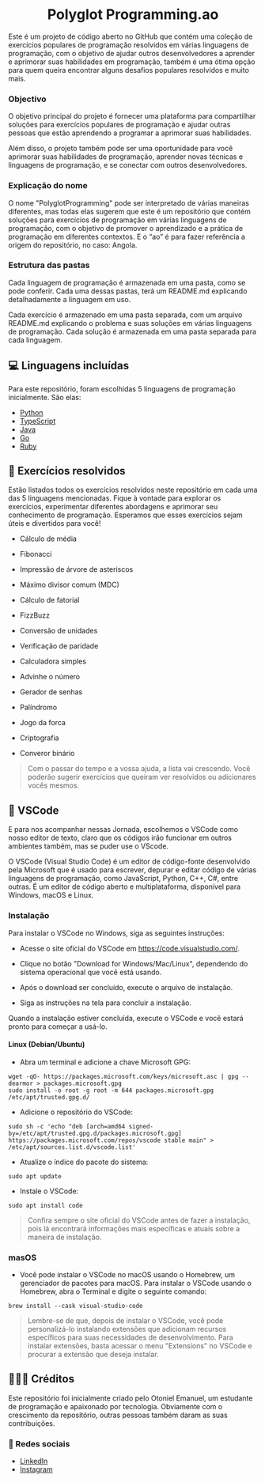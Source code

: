 <h1 align="center">Polyglot Programming.ao</h1>

<p>Este é um projeto de código aberto no GitHub que contém uma coleção de exercícios populares de programação resolvidos em várias linguagens de programação, com o objetivo de ajudar outros desenvolvedores a aprender e aprimorar suas habilidades em programação, também é uma ótima opção para quem queira encontrar alguns desafios populares resolvidos e muito mais.</p>

### Objectivo

<p>O objetivo principal do projeto é fornecer uma plataforma para compartilhar soluções para exercícios populares de programação e ajudar outras pessoas que estão aprendendo a programar a aprimorar suas habilidades.</p>
<p>Além disso, o projeto também pode ser uma oportunidade para você aprimorar suas habilidades de programação, aprender novas técnicas e linguagens de programação, e se conectar com outros desenvolvedores.</p>

### Explicação do nome

<p>O nome "PolyglotProgramming" pode ser interpretado de várias maneiras diferentes, mas todas elas sugerem que este é um repositório que contém soluções para exercícios de programação em várias linguagens de programação, com o objetivo de promover o aprendizado e a prática de programação em diferentes contextos. E o “ao” é para fazer referência a origem do repositório, no caso: Angola.</p>

### Estrutura das pastas

<p>Cada linguagem de programação é armazenada em uma pasta, como se pode conferir. Cada uma dessas pastas, terá um README.md explicando detalhadamente a linguagem em uso.</p>
<p>Cada exercício é armazenado em uma pasta separada, com um arquivo README.md explicando o problema e suas soluções em várias linguagens de programação. Cada solução é armazenada em uma pasta separada para cada linguagem.</p>

## 💻 Linguagens incluídas

Para este repositório, foram escolhidas 5 linguagens de programação inicialmente. São elas:

+ <a href="https://github.com/otonielemanuel/polyglotProgramming/tree/main/Python">Python</a>
+ <a href="">TypeScript</a>
+ <a href="">Java</a>
+ <a href="">Go</a>
+ <a href="">Ruby</a>

## 🔢 Exercícios resolvidos

Estão listados todos os exercícios resolvidos neste repositório em cada uma das 5 linguagens mencionadas. Fique à vontade para explorar os exercícios, experimentar diferentes abordagens e aprimorar seu conhecimento de programação. Esperamos que esses exercícios sejam úteis e divertidos para você!

+ Cálculo de média

+ Fibonacci

+ Impressão de árvore de asteriscos

+ Máximo divisor comum (MDC)

+ Cálculo de fatorial

+ FizzBuzz

+ Conversão de unidades

+ Verificação de paridade

+ Calculadora simples

+ Advinhe o número

+ Gerador de senhas

+ Palíndromo

+ Jogo da forca

+ Criptografia

+ Converor binário

> Com o passar do tempo e a vossa ajuda, a lista vai crescendo. Você poderão sugerir exercícios que queiram ver resolvidos ou adicionares vocês mesmos.

## 🔧 VSCode

<p>E para nos acompanhar nessas Jornada, escolhemos o VSCode como nosso editor de texto, claro que os códigos irão funcionar em outros ambientes também, mas se puder use o VScode.</p>

<p>O VSCode (Visual Studio Code) é um editor de código-fonte desenvolvido pela Microsoft que é usado para escrever, depurar e editar código de várias linguagens de programação, como JavaScript, Python, C++, C#, entre outras. É um editor de código aberto e multiplataforma, disponível para Windows, macOS e Linux.</p>

### Instalação

Para instalar o VSCode no Windows, siga as seguintes instruções:

+ Acesse o site oficial do VSCode em https://code.visualstudio.com/.

+ Clique no botão "Download for Windows/Mac/Linux", dependendo do sistema operacional que você está usando.

+ Após o download ser concluído, execute o arquivo de instalação.

+ Siga as instruções na tela para concluir a instalação.

Quando a instalação estiver concluída, execute o VSCode e você estará pronto para começar a usá-lo.

#### Linux (Debian/Ubuntu)

+ Abra um terminal e adicione a chave Microsoft GPG:

```
wget -qO- https://packages.microsoft.com/keys/microsoft.asc | gpg --dearmor > packages.microsoft.gpg
sudo install -o root -g root -m 644 packages.microsoft.gpg /etc/apt/trusted.gpg.d/
```

+ Adicione o repositório do VSCode:

```
sudo sh -c 'echo "deb [arch=amd64 signed-by=/etc/apt/trusted.gpg.d/packages.microsoft.gpg] https://packages.microsoft.com/repos/vscode stable main" > /etc/apt/sources.list.d/vscode.list'
```

+ Atualize o índice do pacote do sistema:

```
sudo apt update
```

+ Instale o VSCode:

```
sudo apt install code
```

>Confira sempre o site oficial do VSCode antes de fazer a instalação, pois lá encontrará informações mais específicas e atuais sobre a maneira de instalação.

### masOS


+  Você pode instalar o VSCode no macOS usando o Homebrew, um gerenciador de pacotes para macOS. Para instalar o VSCode usando o Homebrew, abra o Terminal e digite o seguinte comando:

```
brew install --cask visual-studio-code
```

>Lembre-se de que, depois de instalar o VSCode, você pode personalizá-lo instalando extensões que adicionam recursos específicos para suas necessidades de desenvolvimento. Para instalar extensões, basta acessar o menu "Extensions" no VSCode e procurar a extensão que deseja instalar.



## 👨🏽‍💼 Créditos

<p>Este repositório foi inicialmente criado pelo Otoniel Emanuel, um estudante de programação e apaixonado por tecnologia. Obviamente com o crescimento da repositório, outras pessoas também daram as suas contribuições.</p>

### 📱 Redes sociais

+ <a href="https://www.linkedin.com/in/otoniel-emanuel-b80727261/">LinkedIn</a>
+ <a href="https://www.instagram.com/eusouootis_">Instagram</a>


